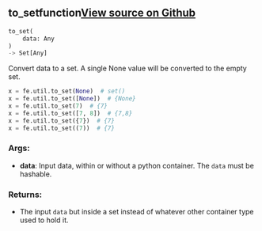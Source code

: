 ## to_set<span class="tag">function</span><a class="sourcelink" href=https://github.com/fastestimator/fastestimator/blob/r1.2/fastestimator/util/util.py/#L160-L185>View source on Github</a>
```python
to_set(
	data: Any
)
-> Set[Any]
```
Convert data to a set. A single None value will be converted to the empty set.

```python
x = fe.util.to_set(None)  # set()
x = fe.util.to_set([None])  # {None}
x = fe.util.to_set(7)  # {7}
x = fe.util.to_set([7, 8])  # {7,8}
x = fe.util.to_set({7})  # {7}
x = fe.util.to_set((7))  # {7}
```


<h3>Args:</h3>


* **data**: Input data, within or without a python container. The `data` must be hashable. 

<h3>Returns:</h3>

<ul class="return-block"><li>    The input <code>data</code> but inside a set instead of whatever other container type used to hold it.</li></ul>

